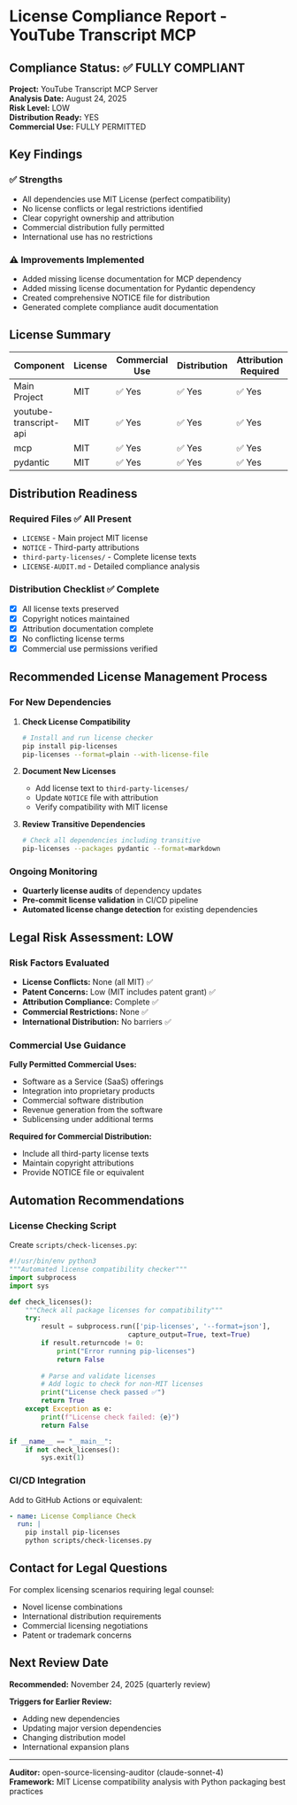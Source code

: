 # License Compliance Report - YouTube Transcript MCP

## Compliance Status: ✅ FULLY COMPLIANT

**Project:** YouTube Transcript MCP Server  
**Analysis Date:** August 24, 2025  
**Risk Level:** LOW  
**Distribution Ready:** YES  
**Commercial Use:** FULLY PERMITTED  

## Key Findings

### ✅ Strengths
- All dependencies use MIT License (perfect compatibility)
- No license conflicts or legal restrictions identified  
- Clear copyright ownership and attribution
- Commercial distribution fully permitted
- International use has no restrictions

### ⚠️ Improvements Implemented
- Added missing license documentation for MCP dependency
- Added missing license documentation for Pydantic dependency
- Created comprehensive NOTICE file for distribution
- Generated complete compliance audit documentation

## License Summary

| Component | License | Commercial Use | Distribution | Attribution Required |
|-----------|---------|----------------|--------------|---------------------|
| Main Project | MIT | ✅ Yes | ✅ Yes | ✅ Yes |
| youtube-transcript-api | MIT | ✅ Yes | ✅ Yes | ✅ Yes |
| mcp | MIT | ✅ Yes | ✅ Yes | ✅ Yes |
| pydantic | MIT | ✅ Yes | ✅ Yes | ✅ Yes |

## Distribution Readiness

### Required Files ✅ All Present
- `LICENSE` - Main project MIT license
- `NOTICE` - Third-party attributions  
- `third-party-licenses/` - Complete license texts
- `LICENSE-AUDIT.md` - Detailed compliance analysis

### Distribution Checklist ✅ Complete
- [x] All license texts preserved
- [x] Copyright notices maintained
- [x] Attribution documentation complete
- [x] No conflicting license terms
- [x] Commercial use permissions verified

## Recommended License Management Process

### For New Dependencies
1. **Check License Compatibility**
   ```bash
   # Install and run license checker
   pip install pip-licenses
   pip-licenses --format=plain --with-license-file
   ```

2. **Document New Licenses**  
   - Add license text to `third-party-licenses/`
   - Update `NOTICE` file with attribution
   - Verify compatibility with MIT license

3. **Review Transitive Dependencies**
   ```bash
   # Check all dependencies including transitive
   pip-licenses --packages pydantic --format=markdown
   ```

### Ongoing Monitoring
- **Quarterly license audits** of dependency updates
- **Pre-commit license validation** in CI/CD pipeline  
- **Automated license change detection** for existing dependencies

## Legal Risk Assessment: LOW

### Risk Factors Evaluated
- **License Conflicts:** None (all MIT) ✅
- **Patent Concerns:** Low (MIT includes patent grant) ✅
- **Attribution Compliance:** Complete ✅
- **Commercial Restrictions:** None ✅
- **International Distribution:** No barriers ✅

### Commercial Use Guidance
**Fully Permitted Commercial Uses:**
- Software as a Service (SaaS) offerings
- Integration into proprietary products
- Commercial software distribution
- Revenue generation from the software
- Sublicensing under additional terms

**Required for Commercial Distribution:**
- Include all third-party license texts
- Maintain copyright attributions
- Provide NOTICE file or equivalent

## Automation Recommendations

### License Checking Script
Create `scripts/check-licenses.py`:
```python
#!/usr/bin/env python3
"""Automated license compatibility checker"""
import subprocess
import sys

def check_licenses():
    """Check all package licenses for compatibility"""
    try:
        result = subprocess.run(['pip-licenses', '--format=json'], 
                              capture_output=True, text=True)
        if result.returncode != 0:
            print("Error running pip-licenses")
            return False
        
        # Parse and validate licenses
        # Add logic to check for non-MIT licenses
        print("License check passed ✅")
        return True
    except Exception as e:
        print(f"License check failed: {e}")
        return False

if __name__ == "__main__":
    if not check_licenses():
        sys.exit(1)
```

### CI/CD Integration
Add to GitHub Actions or equivalent:
```yaml
- name: License Compliance Check
  run: |
    pip install pip-licenses
    python scripts/check-licenses.py
```

## Contact for Legal Questions

For complex licensing scenarios requiring legal counsel:
- Novel license combinations
- International distribution requirements  
- Commercial licensing negotiations
- Patent or trademark concerns

## Next Review Date

**Recommended:** November 24, 2025 (quarterly review)

**Triggers for Earlier Review:**
- Adding new dependencies
- Updating major version dependencies
- Changing distribution model
- International expansion plans

---

**Auditor:** open-source-licensing-auditor (claude-sonnet-4)  
**Framework:** MIT License compatibility analysis with Python packaging best practices